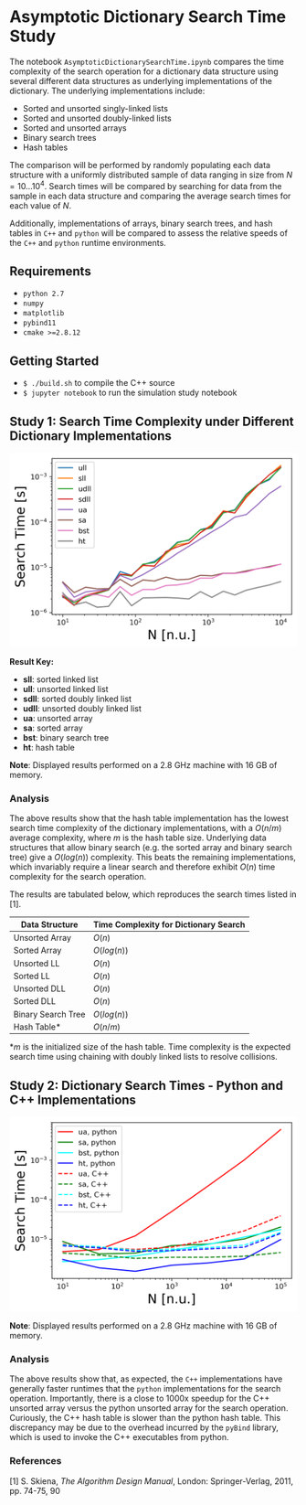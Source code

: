 
# Asymptotic Dictionary Search Time Study

The notebook `AsymptoticDictionarySearchTime.ipynb` compares the time complexity of the search operation for a dictionary data structure using several different data structures as underlying implementations of the dictionary. The underlying implementations include:

 - Sorted and unsorted singly-linked lists
 - Sorted and unsorted doubly-linked lists
 - Sorted and unsorted arrays
 - Binary search trees
 - Hash tables

The comparison will be performed by randomly populating each data structure with a uniformly distributed sample of data ranging in size from $N=10 ... 10^{4}$. Search times will be compared by searching for data from the sample in each data structure and comparing the average search times for each value of $N$.

Additionally, implementations of arrays, binary search trees, and hash tables in `C++` and `python` will be compared to assess the relative speeds of the `C++` and `python` runtime environments.


## Requirements
 - `python 2.7`
 - `numpy`
 - `matplotlib`
 - `pybind11`
 - `cmake >=2.8.12`

## Getting Started

 - `$ ./build.sh` to compile the C++ source
 - `$ jupyter notebook` to run the simulation study notebook


## Study 1: Search Time Complexity under Different Dictionary Implementations

![png](output_4_1.png)

__Result Key:__

 - __sll__: sorted linked list
 - __ull__: unsorted linked list
 - __sdll__: sorted doubly linked list
 - __udll__: unsorted doubly linked list
 - __ua__: unsorted array
 - __sa__: sorted array
 - __bst__: binary search tree
 - __ht__: hash table

__Note__: Displayed results performed on a 2.8 GHz machine with 16 GB of memory.

### Analysis
The above results show that the hash table implementation has the lowest search time complexity of the dictionary implementations, with a $O(n/m)$ average complexity, where $m$ is the hash table size. Underlying data structures that allow binary search (e.g. the sorted array and binary search tree) give a $O(log(n))$ complexity. This beats the remaining implementations, which invariably require a linear search and therefore exhibit $O(n)$ time complexity for the search operation.

The results are tabulated below, which reproduces the search times listed in [1].


|Data Structure|  Time Complexity for Dictionary Search|
|---|---|
|Unsorted Array|             $O(n)$               |
|Sorted   Array|             $O(log(n))$          |
|Unsorted LL   |             $O(n)$               |
|Sorted   LL   |             $O(n)$               |
|Unsorted DLL  |             $O(n)$               |
|Sorted   DLL  |             $O(n)$               |
|Binary Search Tree|         $O(log(n))$          |
|Hash Table*    |             $O(n/m)$             |


*$m$ is the initialized size of the hash table. Time complexity is the expected search time using chaining with doubly linked lists to resolve collisions.

## Study 2: Dictionary Search Times  - Python and C++ Implementations

![png](output_8_1.png)

__Note__: Displayed results performed on a 2.8 GHz machine with 16 GB of memory.

### Analysis
The above results show that, as expected, the `C++` implementations have generally faster runtimes that the  `python` implementations for the search operation. Importantly, there is a close to 1000x speedup for the C++ unsorted array versus the python unsorted array for the search operation. Curiously, the C++ hash table is slower than the python hash table. This discrepancy may be due to the overhead incurred by the `pyBind` library, which is used to invoke the C++ executables from python.

### References

[1] S. Skiena, _The Algorithm Design Manual_, London: Springer-Verlag, 2011, pp. 74-75, 90
